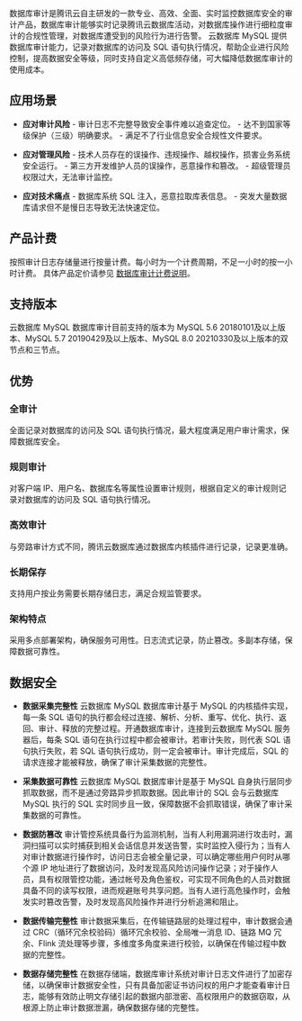 数据库审计是腾讯云自主研发的一款专业、高效、全面、实时监控数据库安全的审计产品，数据库审计能够实时记录腾讯云数据库活动，对数据库操作进行细粒度审计的合规性管理，对数据库遭受到的风险行为进行告警。
云数据库 MySQL 提供数据库审计能力，记录对数据库的访问及 SQL 语句执行情况，帮助企业进行风险控制，提高数据安全等级，同时支持自定义高低频存储，可大幅降低数据库审计的使用成本。

## 应用场景
- **应对审计风险**
        - 审计日志不完整导致安全事件难以追查定位。
        - 达不到国家等级保护（三级）明确要求。
        - 满足不了行业信息安全合规性文件要求。

- **应对管理风险**
        - 技术人员存在的误操作、违规操作、越权操作，损害业务系统安全运行。
        - 第三方开发维护人员的误操作，恶意操作和篡改。
        - 超级管理员权限过大，无法审计监控。

- **应对技术痛点**
        - 数据库系统 SQL 注入，恶意拉取库表信息。
        - 突发大量数据库请求但不是慢日志导致无法快速定位。

## 产品计费
按照审计日志存储量进行按量计费。每小时为一个计费周期，不足一小时的按一小时计费。
具体产品定价请参见 [数据库审计计费说明](https://cloud.tencent.com/document/product/236/81413)。

## 支持版本
云数据库 MySQL 数据库审计目前支持的版本为 MySQL 5.6 20180101及以上版本、MySQL 5.7 20190429及以上版本、MySQL 8.0 20210330及以上版本的双节点和三节点。

## 优势
### 全审计
全面记录对数据库的访问及 SQL 语句执行情况，最大程度满足用户审计需求，保障数据库安全。
### 规则审计
对客户端 IP、用户名、数据库名等属性设置审计规则，根据自定义的审计规则记录对数据库的访问及 SQL 语句执行情况。
### 高效审计
与旁路审计方式不同，腾讯云数据库通过数据库内核插件进行记录，记录更准确。
### 长期保存
支持用户按业务需要长期存储日志，满足合规监管要求。
### 架构特点
采用多点部署架构，确保服务可用性。日志流式记录，防止篡改。多副本存储，保障数据可靠性。

## 数据安全
- **数据采集完整性**
云数据库 MySQL 数据库审计基于 MySQL 的内核插件实现，每一条 SQL 语句的执行都会经过连接、解析、分析、重写、优化、执行、返回、审计、释放的完整过程。开通数据库审计，连接到云数据库 MySQL 服务器后，每条 SQL 语句在执行过程中都会被审计。若审计失败，则代表 SQL 语句执行失败，若 SQL 语句执行成功，则一定会被审计。审计完成后，SQL 的请求连接才能被释放，确保了审计采集数据的完整性。

- **采集数据可靠性**
云数据库 MySQL 数据库审计是基于 MySQL 自身执行层同步抓取数据，而不是通过旁路异步抓取数据。因此审计的 SQL 会与云数据库 MySQL 执行的 SQL 实时同步且一致，保障数据不会抓取错误，确保了审计采集数据的可靠性。

- **数据防篡改**
审计管控系统具备行为监测机制，当有人利用漏洞进行攻击时，漏洞扫描可以实时捕获到相关会话信息并发送告警，实时监控入侵行为；当有人对审计数据进行操作时，访问日志会被全量记录，可以确定哪些用户何时从哪个源 IP 地址进行了数据访问，及时发现高风险访问操作记录；对于操作人员，具有权限管控功能，通过帐号及角色鉴权，可实现不同角色的人员对数据具备不同的读写权限，进而规避账号共享问题。当有人进行高危操作时，会触发实时篡改告警，及时发现高风险操作并进行分析追溯和阻止。

- **数据传输完整性**
审计数据采集后，在传输链路层的处理过程中，审计数据会通过 CRC（循环冗余校验码）循环冗余校验、全局唯一消息 ID、链路 MQ 冗余、Flink 流处理等步骤，多维度多角度来进行校验，以确保在传输过程中数据的完整性。

- **数据存储完整性**
在数据存储端，数据库审计系统对审计日志文件进行了加密存储，以确保审计数据安全性，只有具备加密证书访问权的用户才能查看审计日志，能够有效防止明文存储引起的数据内部泄密、高权限用户的数据窃取，从根源上防止审计数据泄漏，确保数据存储的完整性。
